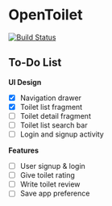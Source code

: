 # OpenToilet 

[![Build Status](https://travis-ci.com/opw0011/OpenToiletAndroid.svg?token=n3gZkhLZiDrY7X7nu999&branch=master)](https://travis-ci.com/opw0011/OpenToiletAndroid)

## To-Do List
**UI Design**
- [x] Navigation drawer
- [x] Toilet list fragment
- [ ] Toilet detail fragment
- [ ] Toilet list search bar
- [ ] Login and signup activity

**Features**
- [ ] User signup & login
- [ ] Give toilet rating
- [ ] Write toilet review
- [ ] Save app preference
